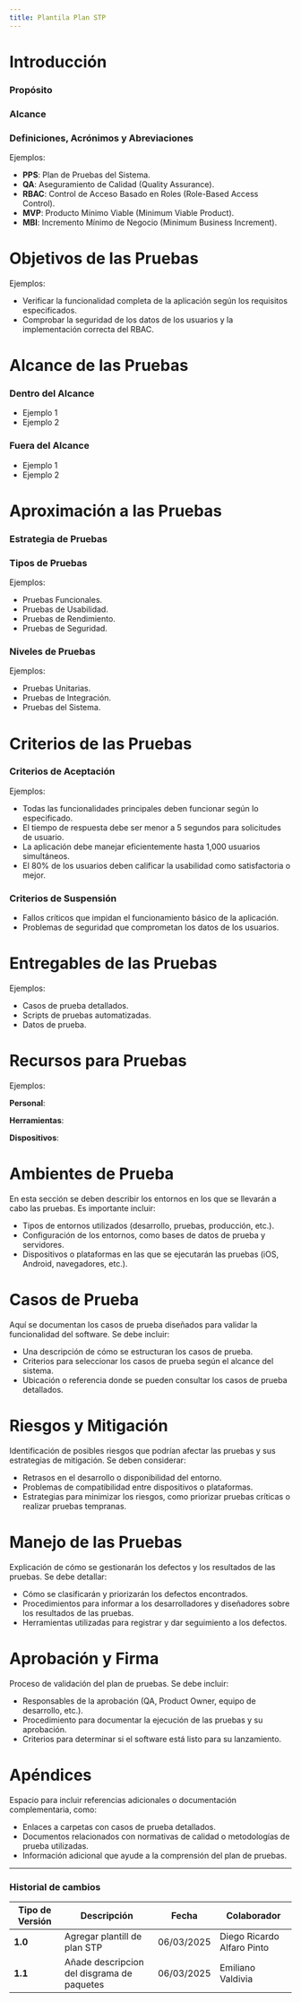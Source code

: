 ```yaml
---
title: Plantila Plan STP
---
```



# Introducción

### Propósito

### Alcance

### Definiciones, Acrónimos y Abreviaciones

Ejemplos:

- **PPS**: Plan de Pruebas del Sistema.
- **QA**: Aseguramiento de Calidad (Quality Assurance).
- **RBAC**: Control de Acceso Basado en Roles (Role-Based Access Control).
- **MVP**: Producto Mínimo Viable (Minimum Viable Product).
- **MBI**: Incremento Mínimo de Negocio (Minimum Business Increment).

# Objetivos de las Pruebas

Ejemplos:

- Verificar la funcionalidad completa de la aplicación según los requisitos especificados.
- Comprobar la seguridad de los datos de los usuarios y la implementación correcta del RBAC.

# Alcance de las Pruebas

### Dentro del Alcance

- Ejemplo 1
- Ejemplo 2

### Fuera del Alcance

- Ejemplo 1
- Ejemplo 2

# Aproximación a las Pruebas

### Estrategia de Pruebas

### Tipos de Pruebas

Ejemplos:

- Pruebas Funcionales.
- Pruebas de Usabilidad.
- Pruebas de Rendimiento.
- Pruebas de Seguridad.

### Niveles de Pruebas

Ejemplos:

- Pruebas Unitarias.
- Pruebas de Integración.
- Pruebas del Sistema.

# Criterios de las Pruebas

### Criterios de Aceptación

Ejemplos:

- Todas las funcionalidades principales deben funcionar según lo especificado.
- El tiempo de respuesta debe ser menor a 5 segundos para solicitudes de usuario.
- La aplicación debe manejar eficientemente hasta 1,000 usuarios simultáneos.
- El 80% de los usuarios deben calificar la usabilidad como satisfactoria o mejor.

### Criterios de Suspensión

- Fallos críticos que impidan el funcionamiento básico de la aplicación.
- Problemas de seguridad que comprometan los datos de los usuarios.

# Entregables de las Pruebas

Ejemplos:

- Casos de prueba detallados.
- Scripts de pruebas automatizadas.
- Datos de prueba.

# Recursos para Pruebas

Ejemplos:

**Personal**:

**Herramientas**:

**Dispositivos**:

# Ambientes de Prueba

En esta sección se deben describir los entornos en los que se llevarán a cabo las pruebas. Es importante incluir:

- Tipos de entornos utilizados (desarrollo, pruebas, producción, etc.).
- Configuración de los entornos, como bases de datos de prueba y servidores.
- Dispositivos o plataformas en las que se ejecutarán las pruebas (iOS, Android, navegadores, etc.).

# Casos de Prueba

Aquí se documentan los casos de prueba diseñados para validar la funcionalidad del software. Se debe incluir:

- Una descripción de cómo se estructuran los casos de prueba.
- Criterios para seleccionar los casos de prueba según el alcance del sistema.
- Ubicación o referencia donde se pueden consultar los casos de prueba detallados.

# Riesgos y Mitigación

Identificación de posibles riesgos que podrían afectar las pruebas y sus estrategias de mitigación. Se deben considerar:

- Retrasos en el desarrollo o disponibilidad del entorno.
- Problemas de compatibilidad entre dispositivos o plataformas.
- Estrategias para minimizar los riesgos, como priorizar pruebas críticas o realizar pruebas tempranas.

# Manejo de las Pruebas

Explicación de cómo se gestionarán los defectos y los resultados de las pruebas. Se debe detallar:

- Cómo se clasificarán y priorizarán los defectos encontrados.
- Procedimientos para informar a los desarrolladores y diseñadores sobre los resultados de las pruebas.
- Herramientas utilizadas para registrar y dar seguimiento a los defectos.

# Aprobación y Firma

Proceso de validación del plan de pruebas. Se debe incluir:

- Responsables de la aprobación (QA, Product Owner, equipo de desarrollo, etc.).
- Procedimiento para documentar la ejecución de las pruebas y su aprobación.
- Criterios para determinar si el software está listo para su lanzamiento.

# Apéndices

Espacio para incluir referencias adicionales o documentación complementaria, como:

- Enlaces a carpetas con casos de prueba detallados.
- Documentos relacionados con normativas de calidad o metodologías de prueba utilizadas.
- Información adicional que ayude a la comprensión del plan de pruebas.

---

### Historial de cambios

| **Tipo de Versión** | **Descripción**                               | **Fecha** | **Colaborador**                 |
| ------------------- | --------------------------------------------- | --------- | ------------------------------- |
| **1.0**             | Agregar plantill de plan STP   | 06/03/2025  | Diego Ricardo Alfaro Pinto|
| **1.1**             | Añade descripcion del disgrama de paquetes  | 06/03/2025  | Emiliano Valdivia |